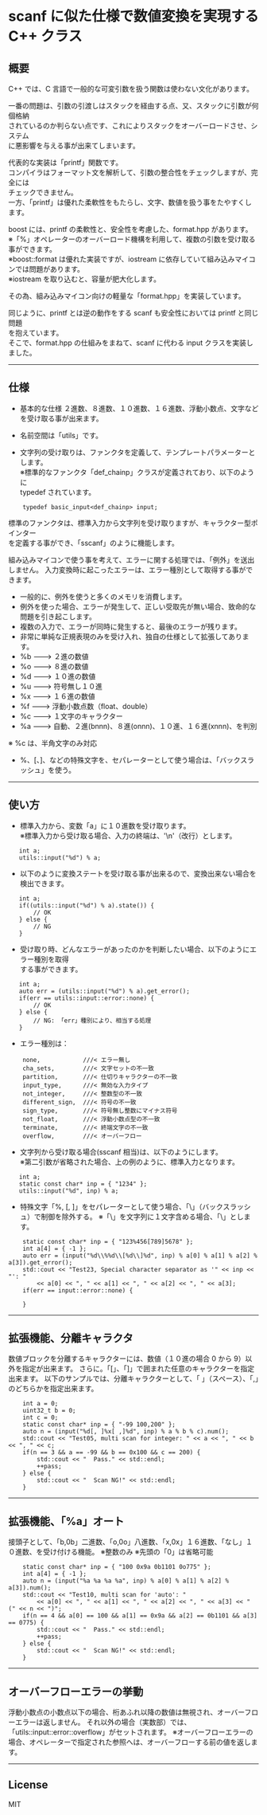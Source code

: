 scanf に似た仕様で数値変換を実現する C++ クラス
=========

## 概要

 C++ では、C 言語で一般的な可変引数を扱う関数は使わない文化があります。   
   
 一番の問題は、引数の引渡しはスタックを経由する点、又、スタックに引数が何個格納   
 されているのか判らない点です、これによりスタックをオーバーロードさせ、システム   
 に悪影響を与える事が出来てしまいます。   
   
 代表的な実装は「printf」関数です。   
 コンパイラはフォーマット文を解析して、引数の整合性をチェックしますが、完全には   
 チェックできません。   
 一方、「printf」は優れた柔軟性をもたらし、文字、数値を扱う事をたやすくします。   
   
 boost には、printf の柔軟性と、安全性を考慮した、format.hpp があります。   
 ※「%」オペレーターのオーバーロード機構を利用して、複数の引数を受け取る事ができます。   
 ※boost::format は優れた実装ですが、iostream に依存していて組み込みマイコンでは問題があります。    
 ※iostream を取り込むと、容量が肥大化します。

 その為、組み込みマイコン向けの軽量な「format.hpp」を実装しています。   
   
 同じように、printf とは逆の動作をする scanf も安全性においては printf と同じ問題   
 を抱えています。   
 そこで、format.hpp の仕組みをまねて、scanf に代わる input クラスを実装しました。   
   
---
## 仕様

 - 基本的な仕様
   ２進数、８進数、１０進数、１６進数、浮動小数点、文字などを受け取る事が出来ます。   
   
 - 名前空間は「utils」です。
   
 - 文字列の受け取りは、ファンクタを定義して、テンプレートパラメーターとします。   
   ※標準的なファンクタ「def_chainp」クラスが定義されており、以下のように   
   typedef されています。   

```
   	typedef basic_input<def_chainp> input;
```

標準のファンクタは、標準入力から文字列を受け取りますが、キャラクター型ポインター   
を定義する事ができ、「sscanf」のように機能します。
   
組み込みマイコンで使う事を考えて、エラーに関する処理では、「例外」を送出しません。
入力変換時に起こったエラーは、エラー種別として取得する事ができます。

- 一般的に、例外を使うと多くのメモリを消費します。
- 例外を使った場合、エラーが発生して、正しい受取先が無い場合、致命的な問題を引き起こします。
- 複数の入力で、エラーが同時に発生すると、最後のエラーが残ります。
- 非常に単純な正規表現のみを受け入れ、独自の仕様として拡張してあります。   
- %b ---> ２進の数値
- %o ---> ８進の数値
- %d ---> １０進の数値
- %u ---> 符号無し１０進
- %x ---> １６進の数値
- %f ---> 浮動小数点数（float、double）
- %c ---> １文字のキャラクター
- %a ---> 自動、２進(bnnn)、８進(onnn)、１０進、１６進(xnnn)、を判別

※ %c は、半角文字のみ対応

- %、[、]、などの特殊文字を、セパレーターとして使う場合は、「バックスラッシュ」を使う。

---
## 使い方

- 標準入力から、変数「a」に１０進数を受け取ります。   
※標準入力から受け取る場合、入力の終端は、'\n'（改行）とします。   

```
   int a;
   utils::input("%d") % a;
```

- 以下のように変換ステートを受け取る事が出来るので、変換出来ない場合を検出できます。   

```
   int a;
   if((utils::input("%d") % a).state()) {
       // OK
   } else {
       // NG
   }
```

- 受け取り時、どんなエラーがあったのかを判断したい場合、以下のようにエラー種別を取得   
  する事ができます。

```
   int a;
   auto err = (utils::input("%d") % a).get_error();
   if(err == utils::input::error::none) {
       // OK
   } else {
       // NG: 「err」種別により、相当する処理
   }
```
   
- エラー種別は：

```
    none,            ///< エラー無し
    cha_sets,        ///< 文字セットの不一致
    partition,       ///< 仕切りキャラクターの不一致
    input_type,      ///< 無効な入力タイプ
    not_integer,     ///< 整数型の不一致
    different_sign,  ///< 符号の不一致
    sign_type,       ///< 符号無し整数にマイナス符号
    not_float,       ///< 浮動小数点型の不一致
    terminate,       ///< 終端文字の不一致
    overflow,        ///< オーバーフロー    
```
   
- 文字列から受け取る場合(sscanf 相当)は、以下のようにします。   
※第二引数が省略された場合、上の例のように、標準入力となります。
```
   int a;
   static const char* inp = { "1234" };
   utils::input("%d", inp) % a;
```

- 特殊文字「%, [, ]」をセパレーターとして使う場合、「\」（バックスラッシュ）で制御を除外する。
※「\」を文字列に１文字含める場合、「\\」とします。
```
    static const char* inp = { "123%456[789]5678" };
    int a[4] = { -1 };
    auto err = (input("%d\\%%d\\[%d\\]%d", inp) % a[0] % a[1] % a[2] % a[3]).get_error();
    std::cout << "Test23, Special character separator as '" << inp << "': "
        << a[0] << ", " << a[1] << ", " << a[2] << ", " << a[3];
    if(err == input::error::none) {

    }
```

---
## 拡張機能、分離キャラクタ

数値ブロックを分離するキャラクターには、数値（１０進の場合 0 から 9）以外を指定が出来ます。
さらに。「[」、「]」で囲まれた任意のキャラクターを指定出来ます。
以下のサンプルでは、分離キャラクターとして、「 」（スペース）、「,」のどちらかを指定出来ます。

```
    int a = 0;
    uint32_t b = 0;
    int c = 0;
    static const char* inp = { "-99 100,200" };
    auto n = (input("%d[, ]%x[ ,]%d", inp) % a % b % c).num();
    std::cout << "Test05, multi scan for integer: " << a << ", " << b << ", " << c;
    if(n == 3 && a == -99 && b == 0x100 && c == 200) {
        std::cout << "  Pass." << std::endl;
        ++pass;
    } else {
        std::cout << "  Scan NG!" << std::endl;
    }
```
---
## 拡張機能、「%a」オート

接頭子として、「b,0b」二進数、「o,0o」八進数、「x,0x」１６進数、「なし」１０進数、を受け付ける機能。
※整数のみ
※先頭の「0」は省略可能

```
    static const char* inp = { "100 0x9a 0b1101 0o775" };
    int a[4] = { -1 };
    auto n = (input("%a %a %a %a", inp) % a[0] % a[1] % a[2] % a[3]).num();
    std::cout << "Test10, multi scan for 'auto': "
        << a[0] << ", " << a[1] << ", " << a[2] << ", " << a[3] << " (" << n << ")";
    if(n == 4 && a[0] == 100 && a[1] == 0x9a && a[2] == 0b1101 && a[3] == 0775) {
        std::cout << "  Pass." << std::endl;
        ++pass;
    } else {
        std::cout << "  Scan NG!" << std::endl;
    }
```

---
## オーバーフローエラーの挙動

浮動小数点の小数点以下の場合、桁あふれ以降の数値は無視され、オーバーフローエラーは返しません。
それ以外の場合（実数部）では、「utils::input::error::overflow」がセットされます。
※オーバーフローエラーの場合、オペレーターで指定された参照へは、オーバーフローする前の値を返します。
  
---
      
License
----

MIT
